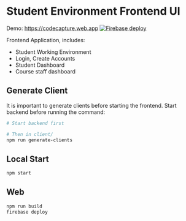 # Student Environment Frontend UI

Demo: <https://codecapture.web.app> [![Firebase deploy](https://github.com/ParthSindhu/CodeCapture/actions/workflows/firebase-hosting-merge.yml/badge.svg?branch=master)](https://github.com/ParthSindhu/CodeCapture/actions/workflows/firebase-hosting-merge.yml)

Frontend Application, includes:

- Student Working Environment
- Login, Create Accounts
- Student Dashboard
- Course staff dashboard

## Generate Client

It is important to generate clients before starting the frontend. Start backend before running the command:

```bash
# Start backend first

# Then in client/
npm run generate-clients
```

## Local Start

```bash
npm start
```

## Web

```bash
npm run build
firebase deploy
```
